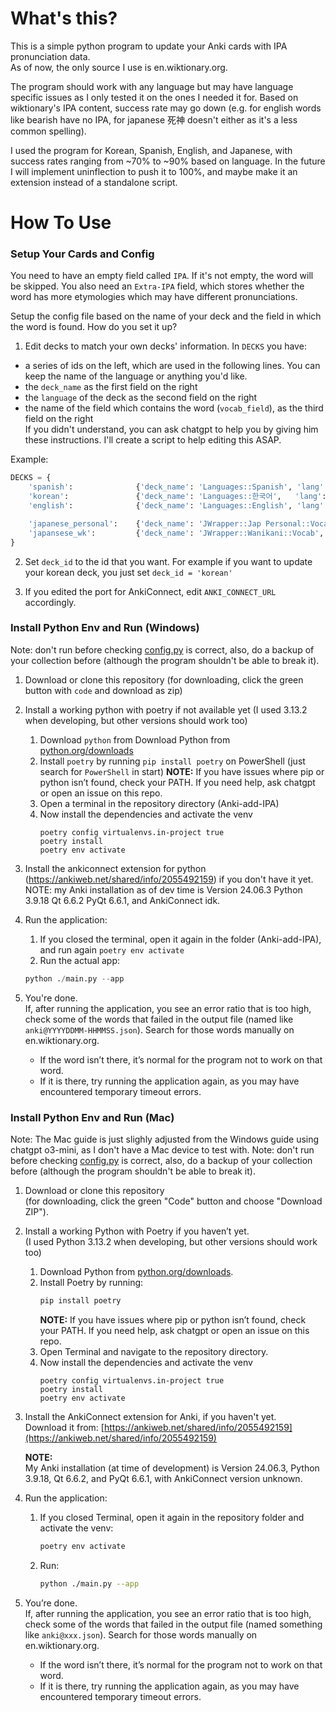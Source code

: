 # What's this?
This is a simple python program to update your Anki cards with IPA pronunciation data.  
As of now, the only source I use is en.wiktionary.org.  

The program should work with any language but may have language specific issues as I only tested it on the ones I needed it for. Based on wiktionary's IPA content, success rate may go down (e.g. for english words like bearish have no IPA, for japanese 死神 doesn't either as it's a less common spelling).  

I used the program for Korean, Spanish, English, and Japanese, with success rates ranging from ~70% to ~90% based on language. In the future I will implement uninflection to push it to 100%, and maybe make it an extension instead of a standalone script.

# How To Use

### Setup Your Cards and Config
You need to have an empty field called `IPA`. If it's not empty, the word will be skipped.
You also need an `Extra-IPA` field, which stores whether the word has more etymologies which may have different pronunciations.

Setup the config file based on the name of your deck and the field in which the word is found. 
How do you set it up?  
1) Edit decks to match your own decks' information. In `DECKS` you have:  
- a series of ids on the left, which are used in the following lines. You can keep the name of the language or anything you'd like.  
- the `deck_name` as the first field on the right  
- the `language` of the deck as the second field on the right  
- the name of the field which contains the word (`vocab_field`), as the third field on the right  
If you didn't understand, you can ask chatgpt to help you by giving him these instructions. I'll create a script to help editing this ASAP.  

Example:
```python
DECKS = {
    'spanish':              {'deck_name': 'Languages::Spanish', 'lang': 'spanish', 'vocab_field': 'Vocab'},
    'korean':               {'deck_name': 'Languages::한국어',   'lang': 'korean',  'vocab_field': 'Vocab'},
    'english':              {'deck_name': 'Languages::English', 'lang': 'english', 'vocab_field': 'Vocab'},

    'japanese_personal':    {'deck_name': 'JWrapper::Jap Personal::Vocab',  'lang': 'japanese', 'vocab_field': 'Vocab'},
    'japansese_wk':         {'deck_name': 'JWrapper::Wanikani::Vocab',      'lang': 'japanese', 'vocab_field': 'Vocab'},
}
```

2) Set `deck_id` to the id that you want. For example if you want to update your korean deck, you just set `deck_id = 'korean'`

3) If you edited the port for AnkiConnect, edit `ANKI_CONNECT_URL` accordingly.

### Install Python Env and Run (Windows)
Note: don't run before checking [config.py](#configpy) is correct, also, do a backup of your collection before (although the program shouldn't be able to break it).

1) Download or clone this repository (for downloading, click the green button with `code` and download as zip) 

2) Install a working python with poetry if not available yet (I used 3.13.2 when developing, but other versions should work too)
    1) Download `python` from Download Python from [python.org/downloads](https://www.python.org/downloads/)
    2) Install `poetry` by running `pip install poetry` on PowerShell (just search for `PowerShell` in start)
        **NOTE:** If you have issues where pip or python isn’t found, check your PATH. If you need help, ask chatgpt or open an issue on this repo.
    3) Open a terminal in the repository directory (Anki-add-IPA)
    4) Now install the dependencies and activate the venv
        ```
        poetry config virtualenvs.in-project true
        poetry install
        poetry env activate
        ```

3) Install the ankiconnect extension for python (https://ankiweb.net/shared/info/2055492159) if you don't have it yet.
    NOTE: my Anki installation as of dev time is Version 24.06.3 Python 3.9.18 Qt 6.6.2 PyQt 6.6.1, and AnkiConnect idk.

4) Run the application:
    1) If you closed the terminal, open it again in the folder (Anki-add-IPA), and run again `poetry env activate`
    2) Run the actual app: 
    ```python
    python ./main.py --app
    ```

5) You're done.  
   If, after running the application, you see an error ratio that is too high, check some of the words that failed in the output file 
   (named like `anki@YYYYDDMM-HHMMSS.json`). Search for those words manually on en.wiktionary.org.  
   - If the word isn’t there, it’s normal for the program not to work on that word.  
   - If it is there, try running the application again, as you may have encountered temporary timeout errors.


### Install Python Env and Run (Mac)
Note: The Mac guide is just slighly adjusted from the Windows guide using chatgpt o3-mini, as I don't have a Mac device to test with.
Note: don't run before checking [config.py](#configpy) is correct, also, do a backup of your collection before (although the program shouldn't be able to break it).

1) Download or clone this repository  
   (for downloading, click the green "Code" button and choose "Download ZIP").

2) Install a working Python with Poetry if you haven’t yet.  
   (I used Python 3.13.2 when developing, but other versions should work too)
   1) Download Python from [python.org/downloads](https://www.python.org/downloads/).  
   2) Install Poetry by running:  
      ```bash
      pip install poetry
      ```  
      **NOTE:** If you have issues where pip or python isn’t found, check your PATH. If you need help, ask chatgpt or open an issue on this repo.
   3) Open Terminal and navigate to the repository directory.
   4) Now install the dependencies and activate the venv
        ```
        poetry config virtualenvs.in-project true
        poetry install
        poetry env activate
        ```

3) Install the AnkiConnect extension for Anki, if you haven't yet.  
   Download it from: [https://ankiweb.net/shared/info/2055492159](https://ankiweb.net/shared/info/2055492159)

   **NOTE:**  
   My Anki installation (at time of development) is Version 24.06.3, Python 3.9.18, Qt 6.6.2, and PyQt 6.6.1, with AnkiConnect version unknown.

4) Run the application:
   1) If you closed Terminal, open it again in the repository folder and activate the venv:
      ```bash
      poetry env activate
      ```
   2) Run:
      ```bash
      python ./main.py --app
      ```

5) You’re done.  
   If, after running the application, you see an error ratio that is too high, check some of the words that failed in the output file 
   (named something like `anki@xxx.json`). Search for those words manually on en.wiktionary.org.  
   - If the word isn’t there, it’s normal for the program not to work on that word.  
   - If it is there, try running the application again, as you may have encountered temporary timeout errors.

